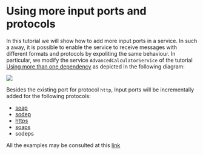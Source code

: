 # Using more input ports and protocols
In this tutorial we will show how to add more input ports in a service. In such a away, it is possible to enable the service to receive messages with different formats and protocols by expoliting the same behaviour.
In particular, we modify the service `AdvancedCalculatorService` of the tutorial [Using more than one dependency](https://docs.jolie-lang.org/v1.10.x/tutorials/using-more-than-one-dependency/) as depicted in the following diagram:


![](https://raw.githubusercontent.com/jolie/docs/v1.10.x/web/.gitbook/assets/more_inputports_and_protocols.png)

Besides the existing port for protocol `http`, Input ports will be incrementally added for the following protocols:

- [soap](https://docs.jolie-lang.org/v1.10.x/tutorials/using-more-input-ports-and-protocols/soap.md)
- [sodep](https://docs.jolie-lang.org/v1.10.x/tutorials/using-more-input-ports-and-protocols/sodep.md)
- [https](https://docs.jolie-lang.org/v1.10.x/tutorials/using-more-input-ports-and-protocols/https.md)
- [soaps](https://docs.jolie-lang.org/v1.10.x/tutorials/using-more-input-ports-and-protocols/soaps.md)
- sodeps

All the examples may be consulted at this [link](https://github.com/jolie/examples/tree/master/v1.10.x/tutorials/more_inputports_and_protocols)
